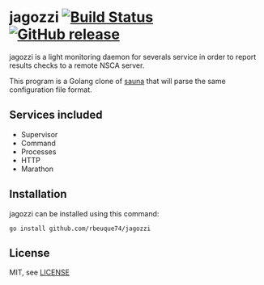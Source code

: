 jagozzi [![Build Status](https://travis-ci.org/rbeuque74/jagozzi.png?branch=master)](https://travis-ci.org/rbeuque74/jagozzi) [![GitHub release](https://img.shields.io/github/release/rbeuque74/jagozzi.svg)](https://github.com/rbeuque74/jagozzi/releases)
==============================

jagozzi is a light monitoring daemon for severals service in order to report results checks to a remote NSCA server.

This program is a Golang clone of [sauna](https://github.com/NicolasLM/sauna) that will parse the same configuration file format.

Services included
-----------------

- Supervisor
- Command
- Processes
- HTTP
- Marathon

Installation
------------

jagozzi can be installed using this command:

```
go install github.com/rbeuque74/jagozzi
```

License
-------

MIT, see [LICENSE](LICENSE)
